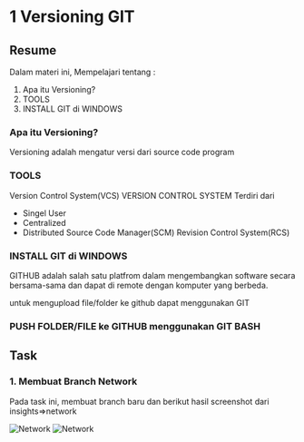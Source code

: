 # 1 Versioning GIT

## Resume
Dalam materi ini, Mempelajari tentang :
1. Apa itu Versioning? 
2. TOOLS
3. INSTALL GIT di WINDOWS

### Apa itu Versioning?
Versioning adalah mengatur versi dari source code program

### TOOLS
Version Control System(VCS)
VERSION CONTROL SYSTEM Terdiri dari
- Singel User
- Centralized
- Distributed
Source Code Manager(SCM)
Revision Control System(RCS)

### INSTALL GIT di WINDOWS

GITHUB adalah salah satu platfrom dalam mengembangkan software secara bersama-sama dan dapat di remote dengan komputer yang berbeda.


untuk mengupload file/folder ke github dapat menggunakan GIT 

### PUSH FOLDER/FILE ke GITHUB menggunakan GIT BASH

## Task
### 1. Membuat Branch Network
Pada task ini, membuat branch baru dan berikut hasil screenshot dari insights=>network

![Network](./Screenshot/Tugas1.jpg)
![Network](./Screenshot/vscode.jpg)


